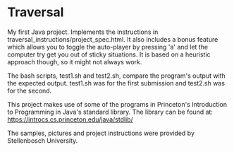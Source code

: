 # Traversal
My first Java project. Implements the instructions in traversal_instructions/project_spec.html. It also includes a bonus feature which allows you to toggle the auto-player by pressing 'a' and let the computer try get you out of sticky situations. It is based on a heuristic approach though, so it might not always work.

The bash scripts, test1.sh and test2.sh, compare the program's output with the expected output. test1.sh was for the first submission and test2.sh was for the second.

This project makes use of some of the programs in Princeton's Introduction to Programming in Java's standard library. The library can be found at: https://introcs.cs.princeton.edu/java/stdlib/

The samples, pictures and project instructions were provided by Stellenbosch University.
